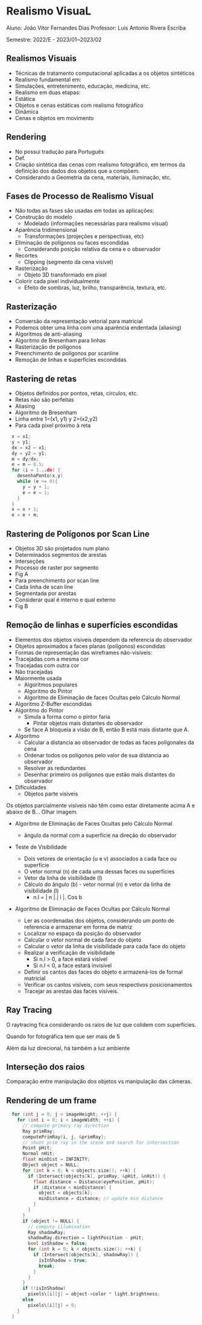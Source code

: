 # Realismo VisuaL

<!--
Comecei: 15/02/23 - 12h54
Finalizei: 15/02/23 - 12h54
Duração: 
-->

Aluno: João Vítor Fernandes Dias
Professor: Luis Antonio Rivera Escriba

Semestre: 2022/E - 2023/01~2023/02

## Realismos Visuais

- Técnicas de tratamento computacional aplicadas a os objetos sintéticos
- Realismo fundamental em:
- Simulações, entretenimento, educação, medicina, etc.
- Realismo em duas etapas:
- Estática
- Objetos e cenas estáticas com realismo fotográfico
- Dinâmica
- Cenas e objetos em movimento

## Rendering

- No possui tradução para Português
- Def.
- Criação sintética das cenas com realismo fotográfico, em termos da definição dos dados dos objetos que a compõem.
- Considerando a Geometria da cena, materiais, iluminação, etc.

## Fases de Processo de Realismo Visual

- Não todas as fases são usadas em todas as aplicações:
- Construção do modelo
  - Modelado (informações necessárias para realismo visual)
- Aparência tridimensional
  - Transformações (projeções e perspectivas, etc)
- Eliminação de polígonos ou faces escondidas
  - Considerando posição relativa da cena e o observador
- Recortes
  - Clipping (segmento da cena visível)
- Rasterização
  - Objeto 3D transformado em pixel
- Colorir cada pixel individualmente
  - Efeito de sombras, luz, brilho, transparência, textura, etc.

## Rasterização

- Conversão da representação vetorial para matricial
- Podemos obter uma linha com uma aparência endentada (aliasing)
- Algoritmos de anti-aliasing
- Algoritmo de Bresenham para linhas
- Rasterização de polígonos
- Preenchimento de polígonos por scanline
- Remoção de linhas e superfícies escondidas

## Rastering de retas

- Objetos definidos por pontos, retas, círculos, etc.
- Retas não são perfeitas
- Aliasing
- Algoritmo de Bresenham
- Linha entre 1=(x1, y1) y 2=(x2,y2)
- Para cada pixel próximo à reta

```c++
  x = x1;
  y = y1;
  dx = x2 – x1;
  dy = y2 – y1;
  m = dy/dx;
  e = m – 0.5; 
  for (i = 1...dx) {
    desenhaPonto(x,y)
    while (e >= 0){
      y = y + 1;
      e = e – 1; 
    }
  }
  x = x + 1;
  e = e + m;
```

## Rastering de Polígonos por Scan Line

- Objetos 3D são projetados num plano
- Determinados segmentos de arestas
- Interseções
- Processo de raster por segmento
- Fig A
- Para preenchimento por scan line
- Cada linha de scan line
- Segmentada por arestas
- Considerar qual é interno e qual externo
- Fig B

## Remoção de linhas e superfícies escondidas

- Elementos dos objetos visíveis dependem da referencia do observador
- Objetos aproximados a faces planas (polígonos) escondidas
- Formas de representação das wireframes não-visíveis:
- Tracejadas com a mesma cor
- Tracejadas com outra cor
- Não tracejadas
- Maiormente usada
  - Algoritmos populares
  - Algoritmo do Pintor
  - Algoritmo de Eliminação de faces Ocultas pelo Cálculo Normal
- Algoritmo Z-Buffer escondidas
- Algoritmo do Pintor
  - Simula a forma como o pintor faria
    - Pintar objetos mais distantes do observador
  - Se face A bloqueia a visão de B, então B está mais distante que A.
- Algoritmo
  - Calcular a distancia ao observador de todas as faces poligonales da cena
  - Ordenar todos os polígonos pelo valor de sua distancia ao observador
  - Resolver as redundantes
  - Desenhar primeiro os polígonos que estão mais distantes do observador
- Dificuldades
  - Objetos parte visíveis

Os objetos parcialmente visíveis não têm como estar diretamente acima A e abaixo de B... Olhar imagem.

- Algoritmo de Eliminação de Faces Ocultas pelo Cálculo Normal
  - ângulo da normal com a superfície na direção do observador
- Teste de Visibilidade
  - Dois vetores de orientação (u e v) associados a cada face ou superfície
  - O vetor normal (n) de cada uma dessas faces ou superfícies
  - Vetor da linha de visibilidade (l)
  - Cálculo do ângulo (b) - vetor normal (n) e vetor da linha de visibilidade (l)
    - n.l = | n |.| l |. Cos b

- Algoritmo de Eliminação de Faces Ocultas por Cálculo Normal
  - Ler as coordenadas dos objetos, considerando um ponto de referencia e armazenar em forma de matriz
  - Localizar no espaço da posição do observador
  - Calcular o vetor normal de cada face do objeto
  - Calcular o vetor da linha de visibilidade para cada face do objeto
  - Realizar a verificação de visibilidade
    - Si n.l > 0, a face estará visível
    - Si n.l < 0, a face estará invisível
  - Definir os cantos das faces do objeto e armazená-los de formal matricial
  - Verificar os cantos visíveis, com seus respectivos posicionamentos
  - Tracejar as arestas das faces visíveis.

## Ray Tracing

O raytracing fica considerando os raios de luz que colidem com superfícies.

Quando for fotográfica tem que ser mais de 5

Além da luz direcional, há também a luz ambiente

## Interseção dos raios

Comparação entre manipulação dos objetos vs manipulação das câmeras.

## Rendering de um frame

```c++
  for (int j = 0; j < imageHeight; ++j) {
    for (int i = 0; i < imageWidth; ++i) {
      // compute primary ray direction
      Ray primRay;
      computePrimRay(i, j, &primRay);
      // shoot prim ray in the scene and search for intersection
      Point pHit;
      Normal nHit;
      float minDist = INFINITY;
      Object object = NULL;
      for (int k = 0; k < objects.size(); ++k) {
        if (Intersect(objects[k], primRay, &pHit, &nHit)) {
          float distance = Distance(eyePosition, pHit);
          if (distance < minDistance) {
            object = objects[k];
            minDistance = distance; // update min distance
          }
        }
      }
      if (object != NULL) {
        // compute illumination
        Ray shadowRay;
        shadowRay.direction = lightPosition - pHit;
        bool isShadow = false;
        for (int k = 0; k < objects.size(); ++k) {
          if (Intersect(objects[k], shadowRay)) {
            isInShadow = true;
            break;
          }
        }
      }
      if (!isInShadow)
        pixels\[i][j] = object->color * light.brightness;
      else
        pixels\[i][j] = 0;
    }
  }
```

<!-- Arquitetura do raytracing -->
